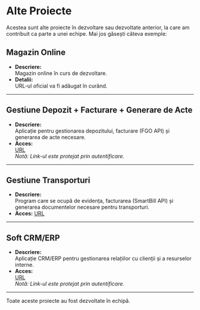 # Alte Proiecte

Acestea sunt alte proiecte în dezvoltare sau dezvoltate anterior, la care am contribuit ca parte a unei echipe. Mai jos găsești câteva exemple:

## Magazin Online

- **Descriere:**  
  Magazin online în curs de dezvoltare.
- **Detalii:**  
  URL-ul oficial va fi adăugat în curând.

---

## Gestiune Depozit + Facturare + Generare de Acte

- **Descriere:**  
  Aplicație pentru gestionarea depozitului, facturare (FGO API) și generarea de acte necesare.
- **Acces:**  
  [URL](https://onaka-intern.ro/login)  
  *Notă: Link-ul este protejat prin autentificare.*

---

## Gestiune Transporturi

- **Descriere:**  
  Program care se ocupă de evidența, facturarea (SmartBill API) și generarea documentelor necesare pentru transporturi.
- **Acces:**
  [URL](https://netreach-logistics.ro/login)

---

## Soft CRM/ERP

- **Descriere:**  
  Aplicație CRM/ERP pentru gestionarea relațiilor cu clienții și a resurselor interne.
- **Acces:**  
  [URL](https://netreach.ro/erp/login)  
  *Notă: Link-ul este protejat prin autentificare.*

---

Toate aceste proiecte au fost dezvoltate în echipă.

